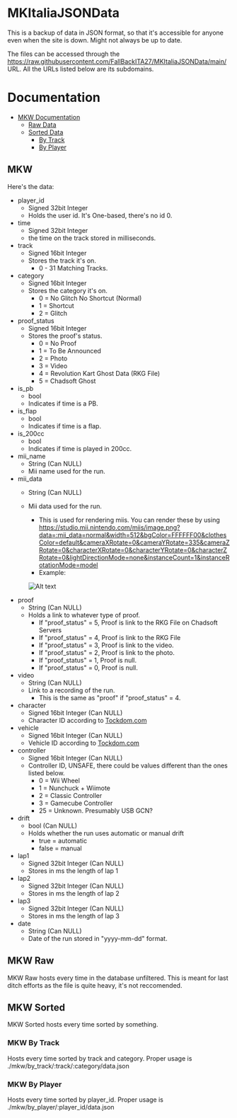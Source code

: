 # MKItaliaJSONData
This is a backup of data in JSON format, so that it's accessible for anyone even when the site is down. Might not always be up to date.

The files can be accessed through the https://raw.githubusercontent.com/FallBackITA27/MKItaliaJSONData/main/ URL. All the URLs listed below are its subdomains.

# Documentation
* [MKW Documentation](#mkw)
    * [Raw Data](#mkw-raw)
    * [Sorted Data](#mkw-sorted)
        * [By Track](#mkw-by-track)
        * [By Player](#mkw-by-player)

## MKW
Here's the data:
* player_id
    * Signed 32bit Integer
    * Holds the user id. It's One-based, there's no id 0.
* time
    * Signed 32bit Integer
    * the time on the track stored in milliseconds.
* track
    * Signed 16bit Integer
    * Stores the track it's on.
        * 0 - 31 Matching Tracks.
* category
    * Signed 16bit Integer
    * Stores the category it's on.
        * 0 = No Glitch No Shortcut (Normal)
        * 1 = Shortcut
        * 2 = Glitch
* proof_status
    * Signed 16bit Integer
    * Stores the proof's status.
        * 0 = No Proof
        * 1 = To Be Announced
        * 2 = Photo
        * 3 = Video
        * 4 = Revolution Kart Ghost Data (RKG File)
        * 5 = Chadsoft Ghost
* is_pb
    * bool
    * Indicates if time is a PB.
* is_flap
    * bool
    * Indicates if time is a flap.
* is_200cc
    * bool
    * Indicates if time is played in 200cc.
* mii_name
    * String (Can NULL)
    * Mii name used for the run.
* mii_data
    * String (Can NULL)
    * Mii data used for the run.
        * This is used for rendering miis. You can render these by using https://studio.mii.nintendo.com/miis/image.png?data=:mii_data=normal&width=512&bgColor=FFFFFF00&clothesColor=default&cameraXRotate=0&cameraYRotate=335&cameraZRotate=0&characterXRotate=0&characterYRotate=0&characterZRotate=0&lightDirectionMode=none&instanceCount=1&instanceRotationMode=model
        * Example:
        
        ![Alt text](https://studio.mii.nintendo.com/miis/image.png?data=000f165d65747e849da0abafb5b7bab4bdbec4cbd3dae6ed040d141b1a2146404b52574a504a4961737b828c93988f&type=face&expression=normal&width=128&bgColor=FFFFFF00&clothesColor=default&cameraXRotate=0&cameraYRotate=335&cameraZRotate=0&characterXRotate=0&characterYRotate=0&characterZRotate=0&lightDirectionMode=none&instanceCount=1&instanceRotationMode=model)
* proof
    * String (Can NULL)
    * Holds a link to whatever type of proof.
        * If "proof_status" = 5, Proof is link to the RKG File on Chadsoft Servers
        * If "proof_status" = 4, Proof is link to the RKG File
        * If "proof_status" = 3, Proof is link to the video.
        * If "proof_status" = 2, Proof is link to the photo.
        * If "proof_status" = 1, Proof is null.
        * If "proof_status" = 0, Proof is null.
* video
    * String (Can NULL)
    * Link to a recording of the run.
        * This is the same as "proof" if "proof_status" = 4.
* character
    * Signed 16bit Integer (Can NULL)
    * Character ID according to [Tockdom.com](https://wiki.tockdom.com/wiki/List_of_Identifiers#Characters)
* vehicle
    * Signed 16bit Integer (Can NULL)
    * Vehicle ID according to [Tockdom.com](https://wiki.tockdom.com/wiki/List_of_Identifiers#Vehicles)
* controller
    * Signed 16bit Integer (Can NULL)
    * Controller ID, UNSAFE, there could be values different than the ones listed below.
        * 0 = Wii Wheel
        * 1 = Nunchuck + Wiimote
        * 2 = Classic Controller
        * 3 = Gamecube Controller
        * 25 = Unknown. Presumably USB GCN?
* drift
    * bool (Can NULL)
    * Holds whether the run uses automatic or manual drift
        * true = automatic
        * false = manual
* lap1
    * Signed 32bit Integer (Can NULL)
    * Stores in ms the length of lap 1
* lap2
    * Signed 32bit Integer (Can NULL)
    * Stores in ms the length of lap 2
* lap3
    * Signed 32bit Integer (Can NULL)
    * Stores in ms the length of lap 3
* date
    * String (Can NULL)
    * Date of the run stored in "yyyy-mm-dd" format.

## MKW Raw
MKW Raw hosts every time in the database unfiltered. This is meant for last ditch efforts as the file is quite heavy, it's not reccomended.

## MKW Sorted
MKW Sorted hosts every time sorted by something.

### MKW By Track
Hosts every time sorted by track and category. Proper usage is ./mkw/by_track/:track/:category/data.json

### MKW By Player
Hosts every time sorted by player_id. Proper usage is ./mkw/by_player/:player_id/data.json